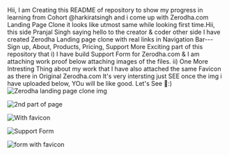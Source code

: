 Hii, I am Creating this README of repository to show my progress in learning from Cohort @harkiratsingh and i come up with Zerodha.com Landing Page Clone it looks like utmost same while looking first time.Hii, this side Pranjal Singh saying hello to the creator & coder other side I have created Zerodha Landing page clone with real links in Navigation Bar--- Sign up, About, Products, Pricing, Support More Exciting part of this repository that 
i)  I have build Support Form for Zerodha.com & I am attaching work proof below attaching images of the files.
ii) One More Intresting Thing about my work that I have also attached the same Favicon as there in Original Zerodha.com
It's very intersting just SEE once the img i have uploaded below, YOu will be like good.
Let's See 👀:)
![Zerodha landing page clone img](https://github.com/user-attachments/assets/bf179ade-ce1a-4392-a949-dbb26404217a)

![2nd part of page](https://github.com/user-attachments/assets/a0028023-47ad-48aa-a7b3-88570dafd35b)

![With favicon](https://github.com/user-attachments/assets/ea5acb37-d96f-4d1d-a0b5-a401dcb69fe4)

![Support Form](https://github.com/user-attachments/assets/dedec527-4026-4caf-9ded-697241e8383c)

![form with favicon](https://github.com/user-attachments/assets/f9da9662-faf1-4986-bde1-7dad05e06e05)
